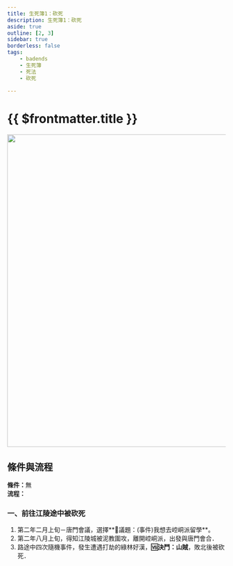 ```yaml
---
title: 生死簿1：砍死
description: 生死簿1：砍死
aside: true
outline: [2, 3]
sidebar: true
borderless: false
tags:
    - badends
    - 生死簿
    - 死法
    - 砍死
    
---
```


# {{ $frontmatter.title }}

<img width="720" src="/images/badends/badend1.png">

## 條件與流程

<b>條件：</b>無<br>
<b>流程：</b><br>

### 一、前往江陵途中被砍死
1. 第二年二月上旬－唐門會議，選擇**📜議題：(事件)我想去崆峒派留學**。
2. 第二年八月上旬，得知江陵城被泥教圍攻，離開崆峒派，出發與唐門會合．
3. 路途中四次隨機事件，發生遭遇打劫的綠林好漢，**🆚決鬥：山賊**，敗北後被砍死．

